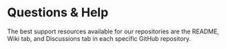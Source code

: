 # Questions & Help #

The best support resources available for our repositories are the README,
Wiki tab, and Discussions tab in each specific GitHub repository.
